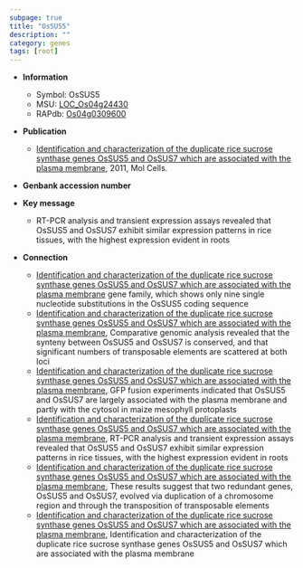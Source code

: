```yaml
---
subpage: true
title: "OsSUS5"
description: ""
category: genes
tags: [root]
---
```


* **Information**  
    + Symbol: OsSUS5  
    + MSU: [LOC_Os04g24430](http://rice.plantbiology.msu.edu/cgi-bin/ORF_infopage.cgi?orf=LOC_Os04g24430)  
    + RAPdb: [Os04g0309600](http://rapdb.dna.affrc.go.jp/viewer/gbrowse_details/irgsp1?name=Os04g0309600)  

* **Publication**  
    + [Identification and characterization of the duplicate rice sucrose synthase genes OsSUS5 and OsSUS7 which are associated with the plasma membrane](http://www.ncbi.nlm.nih.gov/pubmed?term=Identification+and+characterization+of+the+duplicate+rice+sucrose+synthase+genes+OsSUS5+and+OsSUS7+which+are+associated+with+the+plasma+membrane%5BTitle%5D), 2011, Mol Cells.

* **Genbank accession number**  

* **Key message**  
    + RT-PCR analysis and transient expression assays revealed that OsSUS5 and OsSUS7 exhibit similar expression patterns in rice tissues, with the highest expression evident in roots

* **Connection**  
    + [Identification and characterization of the duplicate rice sucrose synthase genes OsSUS5 and OsSUS7 which are associated with the plasma membrane](OsSUS) gene family, which shows only nine single nucleotide substitutions in the OsSUS5 coding sequence
    + [Identification and characterization of the duplicate rice sucrose synthase genes OsSUS5 and OsSUS7 which are associated with the plasma membrane](http://www.ncbi.nlm.nih.gov/pubmed?term=Identification+and+characterization+of+the+duplicate+rice+sucrose+synthase+genes+OsSUS5+and+OsSUS7+which+are+associated+with+the+plasma+membrane%5BTitle%5D), Comparative genomic analysis revealed that the synteny between OsSUS5 and OsSUS7 is conserved, and that significant numbers of transposable elements are scattered at both loci
    + [Identification and characterization of the duplicate rice sucrose synthase genes OsSUS5 and OsSUS7 which are associated with the plasma membrane](http://www.ncbi.nlm.nih.gov/pubmed?term=Identification+and+characterization+of+the+duplicate+rice+sucrose+synthase+genes+OsSUS5+and+OsSUS7+which+are+associated+with+the+plasma+membrane%5BTitle%5D), GFP fusion experiments indicated that OsSUS5 and OsSUS7 are largely associated with the plasma membrane and partly with the cytosol in maize mesophyll protoplasts
    + [Identification and characterization of the duplicate rice sucrose synthase genes OsSUS5 and OsSUS7 which are associated with the plasma membrane](http://www.ncbi.nlm.nih.gov/pubmed?term=Identification+and+characterization+of+the+duplicate+rice+sucrose+synthase+genes+OsSUS5+and+OsSUS7+which+are+associated+with+the+plasma+membrane%5BTitle%5D), RT-PCR analysis and transient expression assays revealed that OsSUS5 and OsSUS7 exhibit similar expression patterns in rice tissues, with the highest expression evident in roots
    + [Identification and characterization of the duplicate rice sucrose synthase genes OsSUS5 and OsSUS7 which are associated with the plasma membrane](http://www.ncbi.nlm.nih.gov/pubmed?term=Identification+and+characterization+of+the+duplicate+rice+sucrose+synthase+genes+OsSUS5+and+OsSUS7+which+are+associated+with+the+plasma+membrane%5BTitle%5D), These results suggest that two redundant genes, OsSUS5 and OsSUS7, evolved via duplication of a chromosome region and through the transposition of transposable elements
    + [Identification and characterization of the duplicate rice sucrose synthase genes OsSUS5 and OsSUS7 which are associated with the plasma membrane](http://www.ncbi.nlm.nih.gov/pubmed?term=Identification+and+characterization+of+the+duplicate+rice+sucrose+synthase+genes+OsSUS5+and+OsSUS7+which+are+associated+with+the+plasma+membrane%5BTitle%5D), Identification and characterization of the duplicate rice sucrose synthase genes OsSUS5 and OsSUS7 which are associated with the plasma membrane




